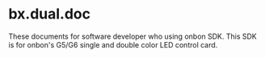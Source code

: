 # bx.dual.doc
These documents for software developer who using onbon SDK. This SDK is for onbon's G5/G6 single and double color LED control card.
